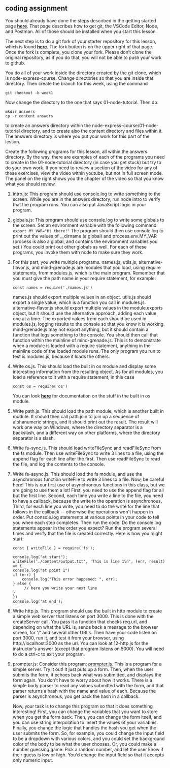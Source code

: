 ## coding assignment
You should already have done the steps described in the getting started page  **[here](https://learn.codethedream.org/getting-started-with-node-development/)**. That page describes how to get git, the VSCode Editor, Node, and Postman. All of those should be installed when you start this lesson.

The next step is to do a git fork of your starter repository for this lesson, which is found  **[here](https://github.com/Code-the-Dream-School/node-express-course)**. The fork button is on the upper right of that page. Once the fork is complete, you clone your fork. Please don’t clone the original repository, as if you do that, you will not be able to push your work to github.

You do all of your work inside the directory created by the git clone, which is node-express-course. Change directories so that you are inside that directory. Then create the branch for this week, using the command
```
git checkout -b week1
```
Now change the directory to the one that says 01-node-tutorial. Then do:
```
mkdir answers
cp -r content answers
```
to create an answers directory within the node-express-course/01-node-tutorial directory, and to create also the content directory and files within it. The answers directory is where you put your work for this part of the lesson.

Create the following programs for this lesson, all within the answers directory.  By the way, there are examples of each of the programs you need to create in the 01-node-tutorial directory (in case you get stuck) but try to do your own work.  If you need to review a section of the video for any of these exercises,
view the video within youtube, but not in full screen mode.  The panel on the right shows you the
chapter of the video so that you know what you should review.

1. intro.js: This program should use console.log to write something to the screen.  While you are in the answers directory, run node intro to verify that the program runs.  You can also put JavaScript logic in your program.
2. globals.js: This program should use console.log to write some globals to the screen.  Set an environment variable with the following command:  `export MY_VAR="Hi there!"` The program should then use console.log to print out the values of __dirname (a global) and process.env.MY_VAR (process is also a global, and contains the environment variables you set.)  You could print out other globals as well.  For each of these programs, you invoke them with node to make sure they work.
3. For this part, you write multiple programs.  names.js, utils.js, alternative-flavor.js, and mind-grenade.js are modules that you load, using require statements, from modules.js, which is the main program.  Remember that you must give the path name in your require statement, for example:
    ```
    const names = require('./names.js')
    ```
    names.js should export multiple values in an object.  utils.js should export a single value, which is a function you call in modules.js.   alternative-flavor.js should export multiple values in the module.exports object, but it should use the alternative approach, adding each value one at a time.  The exported values from each should be used in modules.js, logging results to the console so that you know it is working.  mind-grenade.js may not export anything, but it should contain a function that logs something to the console.  You should then call that function within the mainline of mind-grenade.js.  This is to demonstrate when a module is loaded with a require statement, anything in the mainline code of the loaded module runs. The only program you run to test is modules.js, because it loads the others.
4. Write os.js.  This should load the built in os module and display some interesting information from the resulting object.  As for all modules, you load a reference to it with a require statement, in this case
    ```
    const os = require('os')
    ```
    You can look **[here](https://nodejs.org/api/os.html)** for documentation on the stuff in the built in os module.
5. Write path.js.  This should load the path module, which is another built in module.  It should then call path.join to join up a sequence of alphanumeric strings, and it should print out the result.  The result
will work one way on Windows, where the directory separator is a backslash, and a different way on other
platforms, where the directory separator is a slash. 
6. Write fs-sync.js.  This should load writeFileSync and readFileSync from the fs module.  Then use writeFileSync
to write 3 lines to a file, using the append flag for each line after the first.  Then use readFileSync
to read the file, and log the contents to the console.
7. Write fs-async.js.  This should load the fs module, and use the asynchronous function
writeFile to write 3 lines to a file.  Now, be careful here!  This is our first use of asynchronous functions in this class, but we are going to use them a lot!  First, you need to use the append flag for all but the first line.  Second, each time you write a line to the file, you need to have a callback, because the write to the operation is asynchronous.  Third, for each line you write, you need to do the write for the line that follows in the callback -- otherwise the operations won't happen in order.  Put console.log statements at various points in your code to tell you when each step completes.  Then run the code.  Do the console log statements appear in the order you expect?  Run the program several times and verify that the file is created correctly.  Here is how you might start:
    ```
    const { writeFile } = require('fs');

    console.log("at start");
    writeFile('./content/output.txt', 'This is line 1\n', (err, result) => {
    console.log("at point 1")
    if (err) {
        console.log("This error happened: ", err);
    } else {
         // here you write your next line
    }
    })
    console.log('at end');
8. Write http.js.  This program should use the built in http module to create a simple web server that listens on port 3000.  This is done with the createServer call.  You pass it a function 
that checks req.url, and depending on what the URL is, sends back a message to the browser screen,
for '/' and several other URLs.  Then have your code listen on port 3000, run it, and test it from
your browser, using http://localhost:3000 as the url.
You can look at 12-http.js for the instructor's answer (except that program listens on 5000).  You will need to do a ctrl-c to exit your program.
9. prompter.js: Consider this program: [prompter.js](https://gist.github.com/jrmcgarvey/b8af09fbea667384c32dce9499b42627).  This is a program for a simple server.  Try it out!  It
just puts up a form.  Then, when the user submits the form, it echoes back what was
submitted, and displays the form again.  You don't have to worry about how it works.  There
is a simple body parser to read any values submitted with the form, and that parser returns
a hash with the name and value of each.  Because the parser is asynchronous, you get back
the hash in a callback.

    Now, your task is to change this program so that it does something interesting! First, you can change the variables that you want to store when you get the form back. Then, you can change the form itself, and you can use string interpolation to insert the values of your variables. Finally, you change the logic that handles the hash you get when the user submits the form. So, for example, you could change the input field to be a dropdown with various colors, and you could set the background color of the body to be what the user chooses. Or, you could make a number guessing game. Pick a random number, and let the user know if their guess is low or high. You'd change the input field so that it accepts only numeric input.